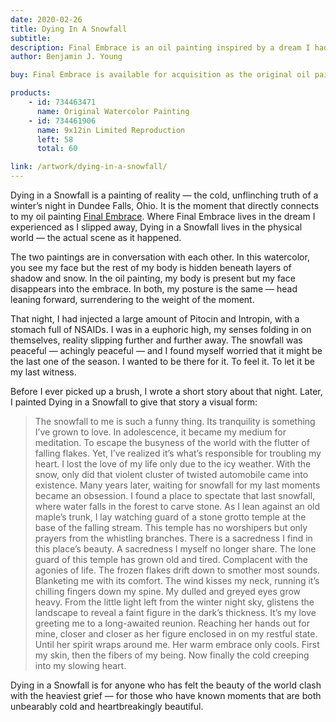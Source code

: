 ```yaml
---
date: 2020-02-26
title: Dying In A Snowfall
subtitle: 
description: Final Embrace is an oil painting inspired by a dream I had while slipping into darkness after a suicidal overdose, where my late fiancée, Andrea, held me in a loving, forgiving embrace. Connected to my watercolor Dying in a Snowfall, it captures not the cold surrender of death, but the warmth of a love so deep it reaches beyond it.
author: Benjamin J. Young

buy: Final Embrace is available for acquisition as the original oil painting or as a high-quality limited reproduction. Collectors may choose between owning the one-of-a-kind original or a museum-grade print that preserves the emotional depth and detail of the work. Both options offer a meaningful way to bring this powerful and personal piece into your collection.

products:
    - id: 734463471
      name: Original Watercolor Painting
    - id: 734461906
      name: 9x12in Limited Reproduction
      left: 58
      total: 60

link: /artwork/dying-in-a-snowfall/
---
```


Dying in a Snowfall is a painting of reality — the cold, unflinching truth of a winter’s night in Dundee Falls, Ohio. It is the moment that directly connects to my oil painting [Final Embrace](/story/final-embrace). Where Final Embrace lives in the dream I experienced as I slipped away, Dying in a Snowfall lives in the physical world — the actual scene as it happened.

<!--more-->

The two paintings are in conversation with each other. In this watercolor, you see my face but the rest of my body is hidden beneath layers of shadow and snow. In the oil painting, my body is present but my face disappears into the embrace. In both, my posture is the same — head leaning forward, surrendering to the weight of the moment.

That night, I had injected a large amount of Pitocin and Intropin, with a stomach full of NSAIDs. I was in a euphoric high, my senses folding in on themselves, reality slipping further and further away. The snowfall was peaceful — achingly peaceful — and I found myself worried that it might be the last one of the season. I wanted to be there for it. To feel it. To let it be my last witness.

Before I ever picked up a brush, I wrote a short story about that night. Later, I painted Dying in a Snowfall to give that story a visual form:

> The snowfall to me is such a funny thing. Its tranquility is something I’ve grown to love. In adolescence, it became my medium for meditation. To escape the busyness of the world with the flutter of falling flakes. Yet, I’ve realized it’s what’s responsible for troubling my heart. I lost the love of my life only due to the icy weather. With the snow, only did that violent cluster of twisted automobile came into existence. Many years later, waiting for snowfall for my last moments became an obsession. I found a place to spectate that last snowfall, where water falls in the forest to carve stone. As I lean against an old maple’s trunk, I lay watching guard of a stone grotto temple at the base of the falling stream. This temple has no worshipers but only prayers from the whistling branches. There is a sacredness I find in this place’s beauty. A sacredness I myself no longer share. The lone guard of this temple has grown old and tired. Complacent with the agonies of life. The frozen flakes drift down to smother most sounds. Blanketing me with its comfort. The wind kisses my neck, running it’s chilling fingers down my spine. My dulled and greyed eyes grow heavy. From the little light left from the winter night sky, glistens the landscape to reveal a faint figure in the dark’s thickness. It’s my love greeting me to a long-awaited reunion. Reaching her hands out for mine, closer and closer as her figure enclosed in on my restful state. Until her spirit wraps around me. Her warm embrace only cools. First my skin, then the fibers of my being. Now finally the cold creeping into my slowing heart.

Dying in a Snowfall is for anyone who has felt the beauty of the world clash with the heaviest grief — for those who have known moments that are both unbearably cold and heartbreakingly beautiful.